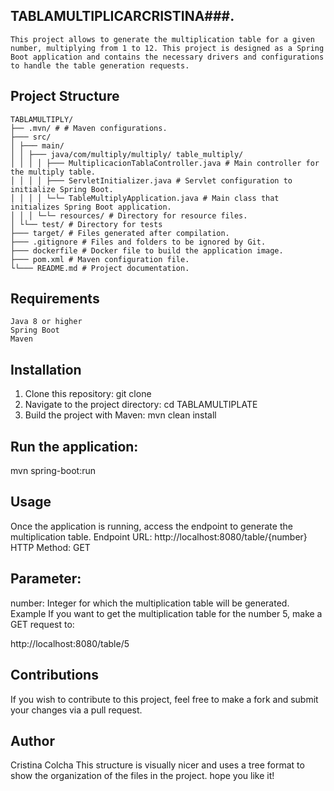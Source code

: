 
## TABLAMULTIPLICARCRISTINA###. 
    This project allows to generate the multiplication table for a given number, multiplying from 1 to 12. This project is designed as a Spring Boot application and contains the necessary drivers and configurations to handle the table generation requests.
## Project Structure 
    TABLAMULTIPLY/
    ├── .mvn/ # # Maven configurations. 
    ├─── src/
    │ ├─── main/
    │ │ ├─── java/com/multiply/multiply/ table_multiply/
    │ │ │ │ ├─── MultiplicacionTablaController.java # Main controller for the multiply table.
    │ │ │ │ ├─── ServletInitializer.java # Servlet configuration to initialize Spring Boot.
    │ │ │ │ └─└─ TableMultiplyApplication.java # Main class that initializes Spring Boot application.
    │ │ │ └─└─ resources/ # Directory for resource files.
    │ └└── test/ # Directory for tests
    ├─── target/ # Files generated after compilation.
    ├─── .gitignore # Files and folders to be ignored by Git.
    ├─── dockerfile # Docker file to build the application image.
    ├─── pom.xml # Maven configuration file.
    └└─── README.md # Project documentation.
## Requirements ##
    Java 8 or higher
    Spring Boot
    Maven
## Installation
1. Clone this repository:
   git clone 
2. Navigate to the project directory:
   cd TABLAMULTIPLATE
3. Build the project with Maven:
   mvn clean install
## Run the application:
   mvn spring-boot:run
## Usage
Once the application is running, access the endpoint to generate the multiplication table.
   Endpoint
   URL: http://localhost:8080/table/{number}
   HTTP Method: GET
## Parameter:
   number: Integer for which the multiplication table will be generated.
   Example
   If you want to get the multiplication table for the number 5, make a GET request to:
   
   http://localhost:8080/table/5
## Contributions
   If you wish to contribute to this project, feel free to make a fork and submit your changes via a pull request.
## Author
   Cristina Colcha
   This structure is visually nicer and uses a tree format to show the organization of the files in the project. hope you like it!










